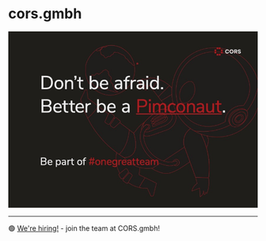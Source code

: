 # cors.gmbh
[![CORS](https://github.com/cors-gmbh/.github/blob/dc0f9620a08711cfdcdbed7ec274b1675a29ef50/cors-we-want-you-3.jpg?raw=true)]([https://codecademy.com](https://cors.gmbh/jobs))

***

🟢 [We're hiring!](https://cors.gmbh/jobs) - join the team at CORS.gmbh!
